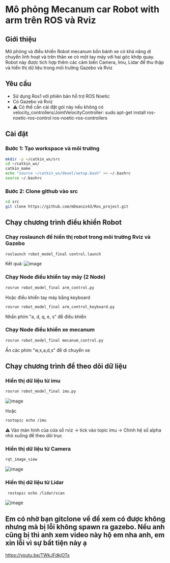 # Mô phỏng Mecanum car Robot with arm trên ROS và Rviz

## Giới thiệu 
Mô phỏng và điều khiển Robot mecanum bốn bánh xe có khả năng di chuyển linh hoạt và trên thân xe có một tay máy với hai góc khớp quay. Robot này được tích hợp thêm các cảm biến Camera, Imu, Lidar để thu thập và hiển thị dữ liệu trong môi trường Gazebo và Rviz

## Yêu cầu
- Sử dụng Ros1 với phiên bản hỗ trợ ROS Noetic
- Có Gazebo và Rviz
- ⚠️ Có thể cần cài đặt gói này nếu không có velocity_controllers/JointVelocityController: sudo apt-get install ros-noetic-ros-control ros-noetic-ros-controllers

## Cài đặt

### Bước 1: Tạo workspace và môi trường
```bash
mkdir -p ~/catkin_ws/src
cd ~/catkin_ws/
catkin_make
echo "source ~/catkin_ws/devel/setup.bash" >> ~/.bashrc
source ~/.bashrc
```

### Bước 2: Clone github vào src
```bash
cd src
git clone https://github.com/mDoanzz43/Ros_project.git
```

## Chạy chương trình điều khiển Robot
### Chạy roslaunch để hiển thị robot trong môi trường Rviz và Gazebo
``` bash
roslaunch robot_model_final control.launch
```
Kết quả:
![image](https://github.com/user-attachments/assets/0c6bf812-9f3e-440c-89ad-48933ffb2ba2)


### Chạy Node điều khiển tay máy (2 Node)
``` bash
rosrun robot_model_final arm_control.py
```

Hoặc điều khiển tay máy bằng keyboard

``` bash
rosrun robot_model_final arm_control_keyboard.py
```
Nhấn phím "a, d, q, e, s" để điều khiển
### Chạy Node điều khiển xe mecanum

``` bash
rosrun robot_model_final mecanum_control.py
```
Ấn các phím "w,x,a,d,s" để di chuyển xe


## Chạy chương trình để theo dõi dữ liệu
### Hiển thị dữ liệu từ imu
``` bash
rosrun robot_model_final imu.py
```
![image](https://github.com/user-attachments/assets/bca98df8-0593-4e78-bca6-b666758eb8de)

Hoặc

``` bash
rostopic echo /imu
```
⚠️ Vào màn hình của cửa sổ rviz -> tick vào topic imu -> Chỉnh hệ số alpha nhỏ xuống để theo dõi trục

### Hiển thị dữ liệu từ Camera
``` bash
rqt_image_view
```
![image](https://github.com/user-attachments/assets/e36abf3f-c1b7-44c3-85ef-0a03050267fc)


### Hiển thị dữ liệu từ Lidar
``` bash
 rostopic echo /lidar/scan
```
![image](https://github.com/user-attachments/assets/295a4a25-c703-47c9-84b7-20bd0258860d)


## Em có nhờ bạn gitclone về để xem có được không nhưng mà bị lỗi không spawn ra gazebo. Nếu anh cũng bị thì anh xem video này hộ em nha anh, em xin lỗi vì sự bất tiện này ạ
https://youtu.be/TWkJFdkjOTs
